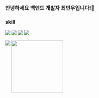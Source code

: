 ### 안녕하세요 백엔드 개발자 최민우입니다!👋

### skill
<img src="https://img.shields.io/badge/java-007396?style=for-the-badge&logo=java&logoColor=white"> <img src="https://img.shields.io/badge/Spring boot-6DB33F?style=for-the-badge&logo=springboot&logoColor=white"> <img src="https://img.shields.io/badge/MySQL-4479A1?style=for-the-badge&logo=mysql&logoColor=white">  <img src="https://img.shields.io/badge/Spring Data Jpa-6DB33F?style=for-the-badge&logo=&logoColor=white">

<img align='left' src="http://mazassumnida.wtf/api/v2/generate_badge?boj=cjk741">
<img align='left' src="https://github-readme-stats.vercel.app/api?username=blackdooyu" height="165">


<!--
**blackdooyu/blackdooyu** is a ✨ _special_ ✨ repository because its `README.md` (this file) appears on your GitHub profile.

Here are some ideas to get you started:

- 🔭 I’m currently working on ...
- 🌱 I’m currently learning ...
- 👯 I’m looking to collaborate on ...
- 🤔 I’m looking for help with ...
- 💬 Ask me about ...
- 📫 How to reach me: ...
- 😄 Pronouns: ...
- ⚡ Fun fact: ...
-->
